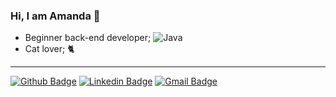 ### Hi, I am Amanda 👋

<!--
**amandagsa/amandagsa** is a ✨ _special_ ✨ repository because its `README.md` (this file) appears on your GitHub profile.

Here are some ideas to get you started:

- 🔭 I’m currently working on ...
- 🌱 I’m currently learning ...
- 👯 I’m looking to collaborate on ...
- 🤔 I’m looking for help with ...
- 💬 Ask me about ...
- 📫 How to reach me: ...
- 😄 Pronouns: ...
- ⚡ Fun fact: ...
-->


- Beginner back-end developer;      ![Java](https://img.shields.io/badge/java-%23ED8B00.svg?&style=flat&logo=java&logoColor=white)
- Cat lover; :cat2:

------------


[![Github Badge](https://img.shields.io/badge/-Github-000?style=flat-square&logo=Github&logoColor=white&link=https://github.com/seugithub)](https://github.com/amandagsa) [![Linkedin Badge](https://img.shields.io/badge/-LinkedIn-blue?style=flat-square&logo=Linkedin&logoColor=white&link=https://www.linkedin.com/in/seulinkedin/)](https://www.linkedin.com/in/amandagsalves) [![Gmail Badge](https://img.shields.io/badge/-amandagsal@gmail.com-c14438?style=flat-square&logo=Gmail&logoColor=white&link=mailto:amandagsal@gmail.com)](mailto:davi.lima@ucsal.edu.br)


